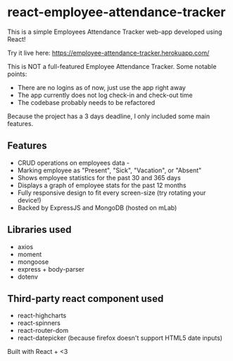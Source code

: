 # react-employee-attendance-tracker
This is a simple Employees Attendance Tracker web-app developed using React!

Try it live here: https://employee-attendance-tracker.herokuapp.com/

This is NOT a full-featured Employee Attendance Tracker. Some notable points:

  - There are no logins as of now, just use the app right away
  - The app currently does not log check-in and check-out time  
  - The codebase probably needs to be refactored

Because the project has a 3 days deadline, I only included some main features.
            
## Features
- CRUD operations on employees data - 
- Marking employee as "Present", "Sick", "Vacation", or "Absent" 
- Shows employee statistics for the past 30 and 365 days 
- Displays a graph of employee stats for the past 12 months 
- Fully responsive design to fit every screen-size (try rotating your device!) 
- Backed by ExpressJS and MongoDB (hosted on mLab) 

## Libraries used
- axios
- moment
- mongoose
- express + body-parser
- dotenv

## Third-party react component used
- react-highcharts
- react-spinners
- react-router-dom
- react-datepicker (because firefox doesn't support HTML5 date inputs)

Built with React + <3